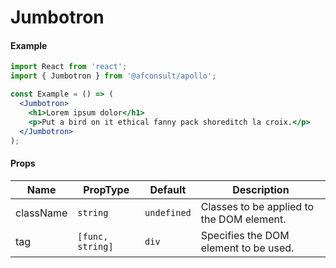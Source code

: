 # Jumbotron

#### Example

```jsx
import React from 'react';
import { Jumbotron } from '@afconsult/apollo';

const Example = () => (
  <Jumbotron>
    <h1>Lorem ipsum dolor</h1>
    <p>Put a bird on it ethical fanny pack shoreditch la croix.</p>
  </Jumbotron>
);
```

#### Props

| Name      | PropType         | Default     | Description                               |
| --------- | ---------------- | ----------- | ----------------------------------------- |
| className | `string`         | `undefined` | Classes to be applied to the DOM element. |
| tag       | `[func, string]` | `div`       | Specifies the DOM element to be used.     |
